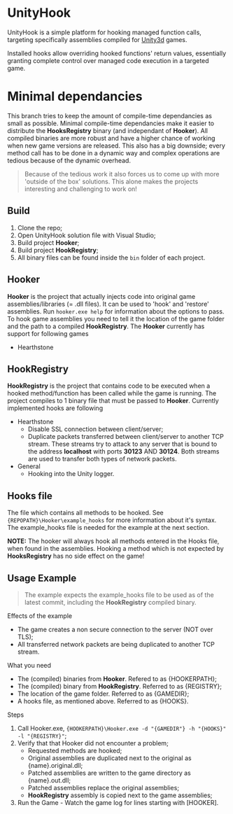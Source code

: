 # UnityHook

UnityHook is a simple platform for hooking managed function calls, targeting
specifically assemblies compiled for [Unity3d](http://unity3d.com/) games.

Installed hooks allow overriding hooked functions' return values, essentially
granting complete control over managed code execution in a targeted game.

# Minimal dependancies

This branch tries to keep the amount of compile-time dependancies as small as possible. Minimal compile-time dependancies 
make it easier to distribute the **HooksRegistry** binary (and independant of **Hooker**). All compiled binaries are more robust 
and have a higher chance of working when new game versions are released. This also has a big downside; every method call 
has to be done in a dynamic way and complex operations are tedious because of the dynamic overhead.

>Because of the tedious work it also forces us to come up with more 'outside of the box' solutions. This alone makes the projects
interesting and challenging to work on!

## Build

1. Clone the repo;
2. Open UnityHook solution file with Visual Studio;
3. Build project **Hooker**;
4. Build project **HookRegistry**;
5. All binary files can be found inside the `bin` folder of each project.

## Hooker

**Hooker** is the project that actually injects code into original game assemblies/libraries (= .dll files).
It can be used to 'hook' and 'restore' assemblies. Run `hooker.exe help` for information about the options to pass.
To hook game assemblies you need to tell it the location of the game folder and the path to a compiled **HookRegistry**.
The **Hooker** currently has support for following games

- Hearthstone

## HookRegistry

**HookRegistry** is the project that contains code to be executed when a hooked method/function has been called
while the game is running. The project compiles to 1 binary file that must be passed to **Hooker**.
Currently implemented hooks are following

- Hearthstone
    - Disable SSL connection between client/server;
    - Duplicate packets transferred between client/server to another TCP stream. These streams try to attack to any server
    that is bound to the address **localhost** with ports **30123** AND **30124**. Both streams are used to transfer both types of network
    packets.
- General
    - Hooking into the Unity logger.

## Hooks file
The file which contains all methods to be hooked. See `{REPOPATH}\Hooker\example_hooks` for more information
about it's syntax. The example_hooks file is needed for the example at the next section.

**NOTE:** The hooker will always hook all methods entered in the Hooks file, when found in the assemblies. Hooking a method which is not expected by **HooksRegistry** has
no side effect on the game!   

## Usage Example
> The example expects the example_hooks file to be used as of the latest commit, including the **HookRegistry** compiled binary.

Effects of the example
- The game creates a non secure connection to the server (NOT over TLS);
- All transferred network packets are being duplicated to another TCP stream. 

What you need

- The (compiled) binaries from **Hooker**. Refered to as {HOOKERPATH};
- The (compiled) binary from **HookRegistry**. Referred to as {REGISTRY};
- The location of the game folder. Referred to as {GAMEDIR};
- A hooks file, as mentioned above. Referred to as {HOOKS}.
    
Steps

1. Call Hooker.exe, `{HOOKERPATH}\Hooker.exe -d "{GAMEDIR"} -h "{HOOKS}" -l "{REGISTRY}"`;
2. Verify that that Hooker did not encounter a problem;
    - Requested methods are hooked;
    - Original assemblies are duplicated next to the original as {name}.original.dll;
    - Patched assemblies are written to the game directory as {name}.out.dll;
    - Patched assemblies replace the original assemblies;
    - **HookRegistry** assembly is copied next to the game assemblies;
3. Run the Game - Watch the game log for lines starting with [HOOKER].